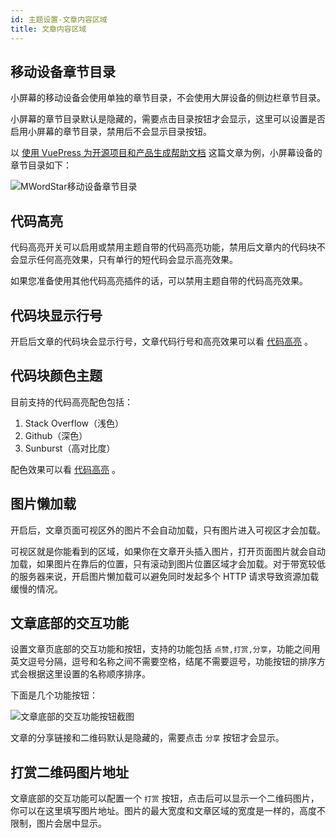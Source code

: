 ```yaml
---
id: 主题设置-文章内容区域
title: 文章内容区域
---
```


## 移动设备章节目录

小屏幕的移动设备会使用单独的章节目录，不会使用大屏设备的侧边栏章节目录。

小屏幕的章节目录默认是隐藏的，需要点击目录按钮才会显示，这里可以设置是否启用小屏幕的章节目录，禁用后不会显示目录按钮。

以 [使用 VuePress 为开源项目和产品生成帮助文档](https://www.misterma.com/archives/919/) 这篇文章为例，小屏幕设备的章节目录如下：

![MWordStar移动设备章节目录](assets/mobile-directory.jpg)

## 代码高亮

代码高亮开关可以启用或禁用主题自带的代码高亮功能，禁用后文章内的代码块不会显示任何高亮效果，只有单行的短代码会显示高亮效果。

如果您准备使用其他代码高亮插件的话，可以禁用主题自带的代码高亮效果。

## 代码块显示行号

开启后文章的代码块会显示行号，文章代码行号和高亮效果可以看 [代码高亮](./代码高亮) 。

## 代码块颜色主题

目前支持的代码高亮配色包括：

1. Stack Overflow（浅色）
2. Github（深色）
3. Sunburst（高对比度）

配色效果可以看 [代码高亮](./代码高亮) 。

## 图片懒加载

开启后，文章页面可视区外的图片不会自动加载，只有图片进入可视区才会加载。

可视区就是你能看到的区域，如果你在文章开头插入图片，打开页面图片就会自动加载，如果图片在靠后的位置，只有滚动到图片位置区域才会加载。对于带宽较低的服务器来说，开启图片懒加载可以避免同时发起多个 HTTP 请求导致资源加载缓慢的情况。

## 文章底部的交互功能

设置文章页底部的交互功能和按钮，支持的功能包括 `点赞,打赏,分享`，功能之间用英文逗号分隔，逗号和名称之间不需要空格，结尾不需要逗号，功能按钮的排序方式会根据这里设置的名称顺序排序。

下面是几个功能按钮：

![文章底部的交互功能按钮截图](assets/engagementSection.jpg)

文章的分享链接和二维码默认是隐藏的，需要点击 `分享` 按钮才会显示。

## 打赏二维码图片地址

文章底部的交互功能可以配置一个 `打赏` 按钮，点击后可以显示一个二维码图片，你可以在这里填写图片地址。图片的最大宽度和文章区域的宽度是一样的，高度不限制，图片会居中显示。